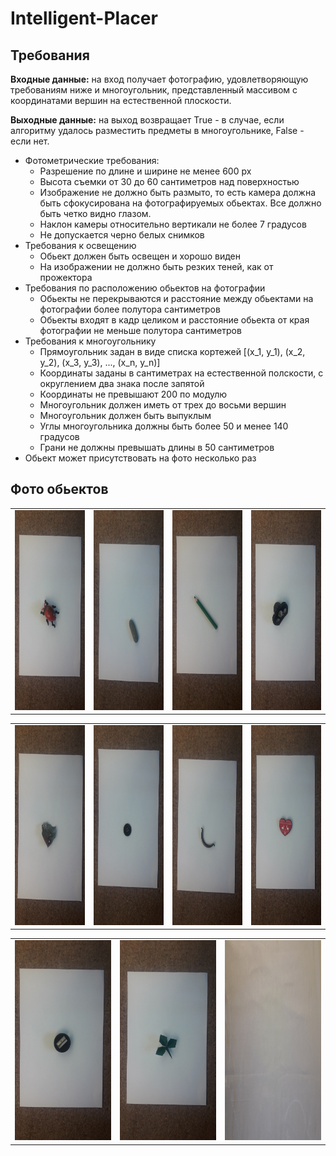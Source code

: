 # Intelligent-Placer
## Требования

**Входные данные:** на вход получает фотографию, удовлетворяющую требованиям ниже и многоугольник, представленный массивом с координатами вершин на естественной плоскости.

**Выходные данные:** на выход возвращает True - в случае, если алгоритму удалось разместить предметы в многоугольнике, False - если нет. 

* Фотометрические требования:
    * Разрешение по длине и ширине не менее 600 px
    * Высота съемки от 30 до 60 сантиметров над поверхностью
    * Изображение не должно быть размыто, то есть камера должна быть сфокусирована на фотографируемых обьектах. Все должно быть четко видно глазом.
    * Наклон камеры относительно вертикали не более 7 градусов
    * Не допускается черно белых снимков 
* Требования к освещению
    * Обьект должен быть освещен и хорошо виден 
    * На изображении не должно быть резких теней, как от прожектора
* Требования по расположению обьектов на фотографии
    * Обьекты не перекрываются и расстояние между обьектами на фотографии более полутора сантиметров 
    * Обьекты входят в кадр целиком и расстояние обьекта от края фотографии не меньше полутора сантиметров 
* Требования к многоугольнику
    * Прямоугольник задан в виде списка кортежей [(x_1, y_1), (x_2, y_2), (x_3, y_3), ..., (x_n, y_n)]
    * Координаты заданы в сантиметрах на естественной полскости, с округлением два знака после запятой
    * Координаты не превышают 200 по модулю 
    * Многоугольник должен иметь от трех до восьми вершин
    * Многоугольник должен быть выпуклым
    * Углы многоугольника должны быть более 50 и менее 140 градусов 
    * Грани не должны превышать длины в 50 сантиметров 
* Обьект может присутствовать на фото несколько раз 

## Фото обьектов 
<table align="center">
            <td><img src="https://github.com/NadiaKH/Intelligent-Placer/blob/develop/%D0%A4%D0%BE%D1%82%D0%BE_%D0%BE%D0%B1%D1%8A%D0%B5%D0%BA%D1%82%D0%BE%D0%B2/%D0%96%D1%83%D0%BA.jpg" width="180" height="320"></td>
            <td><img src="https://github.com/NadiaKH/Intelligent-Placer/blob/develop/%D0%A4%D0%BE%D1%82%D0%BE_%D0%BE%D0%B1%D1%8A%D0%B5%D0%BA%D1%82%D0%BE%D0%B2/%D0%9A%D0%B0%D0%BC%D0%B5%D0%BD%D1%8C.jpg" width="180" height="320"></td>
            <td><img src="https://github.com/NadiaKH/Intelligent-Placer/blob/develop/%D0%A4%D0%BE%D1%82%D0%BE_%D0%BE%D0%B1%D1%8A%D0%B5%D0%BA%D1%82%D0%BE%D0%B2/%D0%9A%D0%B0%D1%80%D0%B0%D0%BD%D0%B4%D0%B0%D1%88.jpg" width="180" height="320"></td>
            <td><img src="https://github.com/NadiaKH/Intelligent-Placer/blob/develop/%D0%A4%D0%BE%D1%82%D0%BE_%D0%BE%D0%B1%D1%8A%D0%B5%D0%BA%D1%82%D0%BE%D0%B2/%D0%9A%D1%80%D0%B0%D0%B1%D0%B8%D0%BA.jpg" width="180" height="320"></td>
            
  </table>

<table align="center">
            <td><img src="https://github.com/NadiaKH/Intelligent-Placer/blob/develop/%D0%A4%D0%BE%D1%82%D0%BE_%D0%BE%D0%B1%D1%8A%D0%B5%D0%BA%D1%82%D0%BE%D0%B2/%D0%9E%D1%81%D0%BA%D0%BE%D0%BB%D0%BE%D0%BA.jpg" width="180" height="320"></td>
            <td><img src="https://github.com/NadiaKH/Intelligent-Placer/blob/develop/%D0%A4%D0%BE%D1%82%D0%BE_%D0%BE%D0%B1%D1%8A%D0%B5%D0%BA%D1%82%D0%BE%D0%B2/%D0%9F%D1%83%D0%B3%D0%BE%D0%B2%D0%B8%D1%86%D0%B0.jpg" width="180" height="320"></td>
            <td><img src="https://github.com/NadiaKH/Intelligent-Placer/blob/develop/%D0%A4%D0%BE%D1%82%D0%BE_%D0%BE%D0%B1%D1%8A%D0%B5%D0%BA%D1%82%D0%BE%D0%B2/%D0%A0%D1%83%D1%87%D0%BA%D0%B0.jpg" width="180" height="320"></td>
            <td><img src="https://github.com/NadiaKH/Intelligent-Placer/blob/develop/%D0%A4%D0%BE%D1%82%D0%BE_%D0%BE%D0%B1%D1%8A%D0%B5%D0%BA%D1%82%D0%BE%D0%B2/%D0%A1%D0%B5%D1%80%D0%B4%D0%B5%D1%87%D0%BA%D0%BE.jpg" width="180" height="320"></td>
            
  </table>
  
 <table align="center">
            <td><img src="https://github.com/NadiaKH/Intelligent-Placer/blob/develop/%D0%A4%D0%BE%D1%82%D0%BE_%D0%BE%D0%B1%D1%8A%D0%B5%D0%BA%D1%82%D0%BE%D0%B2/%D0%A2%D0%BE%D1%87%D0%B8%D0%BB%D0%BA%D0%B0.jpg" width="180" height="320"></td>
            <td><img src="https://github.com/NadiaKH/Intelligent-Placer/blob/develop/%D0%A4%D0%BE%D1%82%D0%BE_%D0%BE%D0%B1%D1%8A%D0%B5%D0%BA%D1%82%D0%BE%D0%B2/%D0%A2%D1%80%D0%B8%D0%BB%D0%B8%D1%81%D1%82%D0%BD%D0%B8%D0%BA.jpg" width="180" height="320"></td>
            <td><img src="https://github.com/NadiaKH/Intelligent-Placer/blob/develop/%D0%A4%D0%BE%D1%82%D0%BE_%D0%BE%D0%B1%D1%8A%D0%B5%D0%BA%D1%82%D0%BE%D0%B2/%D0%A4%D0%BE%D0%BD.jpg" width="180" height="320"></td>
            
  </table>
